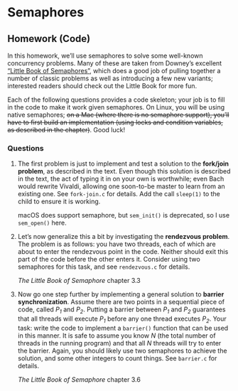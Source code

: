 # Semaphores

## Homework (Code)

In this homework, we’ll use semaphores to solve some well-known concurrency problems. Many of these are taken from Downey’s excellent [“Little Book of Semaphores”](https://greenteapress.com/semaphores/LittleBookOfSemaphores.pdf), which does a good job of pulling together a number of classic problems as well as introducing a few new variants; interested readers should check out the Little Book for more fun.

Each of the following questions provides a code skeleton; your job is to fill in the code to make it work given semaphores. On Linux, you will be using native semaphores; ~~on a Mac (where there is no semaphore support), you’ll have to first build an implementation (using locks and condition variables, as described in the chapter)~~. Good luck!

### Questions

1. The first problem is just to implement and test a solution to the **fork/join problem**, as described in the text. Even though this solution is described in the text, the act of typing it in on your own is worthwhile; even Bach would rewrite Vivaldi, allowing one soon-to-be master to learn from an existing one. See `fork-join.c` for details. Add the call `sleep(1)` to the child to ensure it is working.

    macOS does support semaphore, but `sem_init()` is deprecated, so I use `sem_open()` here.

2. Let’s now generalize this a bit by investigating the **rendezvous problem**. The problem is as follows: you have two threads, each of which are about to enter the rendezvous point in the code. Neither should exit this part of the code before the other enters it. Consider using two semaphores for this task, and see `rendezvous.c` for details.

    *The Little Book of Semaphore* chapter 3.3

3. Now go one step further by implementing a general solution to **barrier synchronization**. Assume there are two points in a sequential piece of code, called *P<sub>1</sub>* and *P<sub>2</sub>*. Putting a barrier between *P<sub>1</sub>* and *P<sub>2</sub>* guarantees that all threads will execute *P<sub>1</sub>* before any one thread executes *P<sub>2</sub>*. Your task: write the code to implement a `barrier()` function that can be used in this manner. It is safe to assume you know *N* (the total number of threads in the running program) and that all *N* threads will try to enter the barrier. Again, you should likely use two semaphores to achieve the solution, and some other integers to count things. See `barrier.c` for details.

    *The Little Book of Semaphore* chapter 3.6
